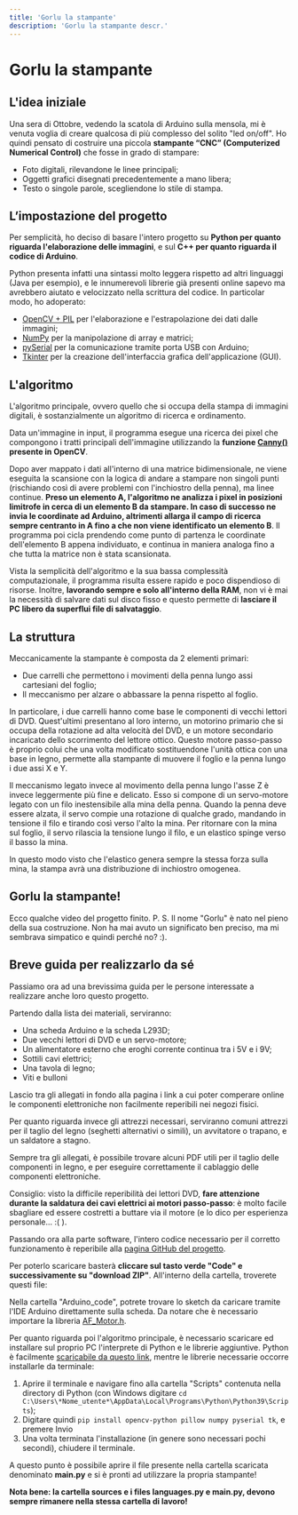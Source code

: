 ```yaml
---
title: 'Gorlu la stampante'
description: 'Gorlu la stampante descr.'
---
```


# Gorlu la stampante

<cImg s="https://res.cloudinary.com/bocchio/image/upload/v1632662892/Articoli/Gorlu%20la%20stampante/Gorlu.png" a="Gorlu la stampante"></cImg>

## L'idea iniziale

Una sera di Ottobre, vedendo la scatola di Arduino sulla mensola, mi è venuta voglia di creare qualcosa di più complesso del solito "led on/off". Ho quindi pensato di costruire una piccola **stampante “CNC” (Computerized Numerical Control)** che fosse in grado di stampare:
* Foto digitali, rilevandone le linee principali; 
* Oggetti grafici disegnati precedentemente a mano libera; 
* Testo o singole parole, scegliendone lo stile di stampa.

## L’impostazione del progetto

Per semplicità, ho deciso di basare l'intero progetto su **Python per quanto riguarda l'elaborazione delle immagini**, e sul **C++ per quanto riguarda il codice di Arduino**.

<cImg s="https://i0.wp.com/www.insidevcode.eu/wp-content/uploads/2015/05/python-logo.png?ssl=1" c="Logo di Python 3.9"></cImg>

Python presenta infatti una sintassi molto leggera rispetto ad altri linguaggi (Java per esempio), e le innumerevoli librerie già presenti online sapevo ma avrebbero aiutato e velocizzato nella scrittura del codice. In particolar modo, ho adoperato:

* [OpenCV + PIL](https://opencv.org/) per l'elaborazione e l'estrapolazione dei dati dalle immagini; 
* [NumPy](https://numpy.org/) per la manipolazione di array e matrici; 
* [pySerial](https://pythonhosted.org/pyserial/) per la comunicazione tramite porta USB con Arduino; 
* [Tkinter](https://tkdocs.com/) per la creazione dell'interfaccia grafica dell'applicazione (GUI).

## L'algoritmo

L'algoritmo principale, ovvero quello che si occupa della stampa di immagini digitali, è sostanzialmente un algoritmo di ricerca e ordinamento.

Data un'immagine in input, il programma esegue una ricerca dei pixel che compongono i tratti principali dell'immagine utilizzando la **funzione [Canny()](https://docs.opencv.org/3.4/da/d22/tutorial_py_canny.html) presente in OpenCV**.

<cImg s="https://www.mathworks.com/matlabcentral/mlc-downloads/downloads/submissions/51124/versions/1/screenshot.jpg" c="Un esempio di immagine elaborata con la funzione Canny()"></cImg>

Dopo aver mappato i dati all'interno di una matrice bidimensionale, ne viene eseguita la scansione con la logica di andare a stampare non singoli punti (rischiando così di avere problemi con l'inchiostro della penna), ma linee continue. **Preso un elemento A, l'algoritmo ne analizza i pixel in posizioni limitrofe in cerca di un elemento B da stampare. In caso di successo ne invia le coordinate ad Arduino, altrimenti allarga il campo di ricerca sempre centranto in A fino a che non viene identificato un elemento B**. Il programma poi cicla prendendo come punto di partenza le coordinate dell'elemento B appena individuato, e continua in maniera analoga fino a che tutta la matrice non è stata scansionata.

<cImg s="https://res.cloudinary.com/bocchio/image/upload/v1632851575/Articoli/Gorlu%20la%20stampante/Algoritmo_di_ricerca_1.png" c="Simulazione grafica dell'algoritmo di ricerca"></cImg>
<cImg s="https://res.cloudinary.com/bocchio/image/upload/v1632851575/Articoli/Gorlu%20la%20stampante/Algoritmo_di_ricerca_2.png" c="Uno screen dell'algoritmo di ricerca"></cImg>

Vista la semplicità dell'algoritmo e la sua bassa complessità computazionale, il programma risulta essere rapido e poco dispendioso di risorse. Inoltre, **lavorando sempre e solo all'interno della RAM**, non vi è mai la necessità di salvare dati sul disco fisso e questo permette di **lasciare il PC libero da superflui file di salvataggio**.

## La struttura

Meccanicamente la stampante è composta da 2 elementi primari:
* Due carrelli che permettono i movimenti della penna lungo assi cartesiani del foglio; 
* Il meccanismo per alzare o abbassare la penna rispetto al foglio.

In particolare, i due carrelli hanno come base le componenti di vecchi lettori di DVD. Quest'ultimi presentano al loro interno, un motorino primario che si occupa della rotazione ad alta velocità del DVD, e un motore secondario incaricato dello scorrimento del lettore ottico. Questo motore passo-passo è proprio colui che una volta modificato sostituendone l'unità ottica con una base in legno, permette alla stampante di muovere il foglio e la penna lungo i due assi X e Y.

<cVideo s="https://res.cloudinary.com/bocchio/video/upload/v1632851317/Articoli/Gorlu%20la%20stampante/Movimento_carrelli.mp4" c="Scorrimento dei due carrelli"></cVideo>

Il meccanismo legato invece al movimento della penna lungo l'asse Z è invece leggermente più fine e delicato. Esso si compone di un servo-motore legato con un filo inestensibile alla mina della penna. Quando la penna deve essere alzata, il servo compie una rotazione di qualche grado, mandando in tensione il filo e tirando così verso l'alto la mina. Per ritornare con la mina sul foglio, il servo rilascia la tensione lungo il filo, e un elastico spinge verso il basso la mina.

<cVideo s="https://res.cloudinary.com/bocchio/video/upload/v1632851576/Articoli/Gorlu%20la%20stampante/Movimento_penna.mp4" c="Il meccanismo per alzare e abbasare la penna"></cVideo>

In questo modo visto che l'elastico genera sempre la stessa forza sulla mina, la stampa avrà una distribuzione di inchiostro omogenea.

## Gorlu la stampante!

Ecco qualche video del progetto finito.
<cFrame s="https://www.youtube.com/embed/qBS6WiSzQmI" c="Stampa di Pikachu"></cFrame>
P. S. Il nome "Gorlu" è nato nel pieno della sua costruzione. Non ha mai avuto un significato ben preciso, ma mi sembrava simpatico e quindi perché no? :).

## Breve guida per realizzarlo da sé

Passiamo ora ad una brevissima guida per le persone interessate a realizzare anche loro questo progetto.

Partendo dalla lista dei materiali, serviranno:
* Una scheda Arduino e la scheda L293D; 
* Due vecchi lettori di DVD e un servo-motore; 
* Un alimentatore esterno che eroghi corrente continua tra i 5V e i 9V; 
* Sottili cavi elettrici; 
* Una tavola di legno; 
* Viti e bulloni
<cImg s="https://res.cloudinary.com/bocchio/image/upload/v1632851580/Articoli/Gorlu%20la%20stampante/Materiali.png" c="Componenti principali"></cImg>

Lascio tra gli allegati in fondo alla pagina i link a cui poter comperare online le componenti elettroniche non facilmente reperibili nei negozi fisici.

Per quanto riguarda invece gli attrezzi necessari, serviranno comuni attrezzi per il taglio del legno (seghetti alternativi o simili), un avvitatore o trapano, e un saldatore a stagno.

Sempre tra gli allegati, è possibile trovare alcuni PDF utili per il taglio delle componenti in legno, e per eseguire correttamente il cablaggio delle componenti elettroniche.

Consiglio: visto la difficile reperibilità dei lettori DVD, **fare attenzione durante la saldatura dei cavi elettrici ai motori passo-passo**: è molto facile sbagliare ed essere costretti a buttare via il motore (e lo dico per esperienza personale... :( ).

Passando ora alla parte software, l'intero codice necessario per il corretto funzionamento è reperibile alla [pagina GitHub del progetto](https://github.com/Bocchio01/Arduino_CNC_plotter).

Per poterlo scaricare basterà **cliccare sul tasto verde "Code" e successivamente su "download ZIP"**. All'interno della cartella, troverete questi file:

<cImg s="https://res.cloudinary.com/bocchio/image/upload/v1632851575/Articoli/Gorlu%20la%20stampante/Cartella_GitHub.png" c="Files presenti nella repository del progetto"></cImg>

Nella cartella "Arduino_code", potrete trovare lo sketch da caricare tramite l'IDE Arduino direttamente sulla scheda. Da notare che è necessario importare la libreria [AF_Motor.h](https://learn.adafruit.com/adafruit-motor-shield/library-install).

Per quanto riguarda poi l'algoritmo principale, è necessario scaricare ed installare sul proprio PC l'interprete di Python e le librerie aggiuntive. Python è facilmente [scaricabile da questo link](https://www.python.org/downloads/), mentre le librerie necessarie occorre installarle da terminale:

1. Aprire il terminale e navigare fino alla cartella "Scripts" contenuta nella directory di Python (con Windows digitare `cd C:\Users\*Nome_utente*\AppData\Local\Programs\Python\Python39\Scripts`);
2. Digitare quindi `pip install opencv-python pillow numpy pyserial tk`, e premere Invio
3. Una volta terminata l'installazione (in genere sono necessari pochi secondi), chiudere il terminale.

A questo punto è possibile aprire il file presente nella cartella scaricata denominato **main.py** e si è pronti ad utilizzare la propria stampante!

**Nota bene: la cartella sources e i files languages.py e main.py, devono sempre rimanere nella stessa cartella di lavoro!**

